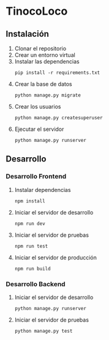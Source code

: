 # TinocoLoco

## Instalación

1. Clonar el repositorio
2. Crear un entorno virtual
3. Instalar las dependencias    
    ```
    pip install -r requirements.txt
    ```
4. Crear la base de datos
    ```
    python manage.py migrate
    ```
5. Crear los usuarios
    ```
    python manage.py createsuperuser
    ```
6. Ejecutar el servidor
    ```
    python manage.py runserver
    ```

## Desarrollo

### Desarrollo Frontend

1. Instalar dependencias
    ```
    npm install
    ```
2. Iniciar el servidor de desarrollo
    ```
    npm run dev
    ```
3. Iniciar el servidor de pruebas
    ```
    npm run test
    ```
4. Iniciar el servidor de producción
    ```
    npm run build
    ```

### Desarrollo Backend

1. Iniciar el servidor de desarrollo
    ```
    python manage.py runserver
    ```
2. Iniciar el servidor de pruebas
    ```
    python manage.py test
    ```
